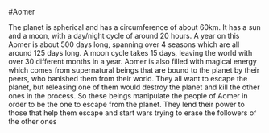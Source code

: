#Aomer

The planet is spherical and has a circumference of about 60km. It has a sun and a moon, with a day/night cycle of around 20 hours. A year on this Aomer is about 500 days long, spanning over 4 seasons which are all around 125 days long. A moon cycle takes 15 days, leaving the world with over 30 different months in a year. Aomer is also filled with magical energy which comes from supernatural beings that are bound to the planet by their peers, who banished them from their world. They all want to escape the planet, but releasing one of them would destroy the planet and kill the other ones in the process. So these beings manipulate the people of Aomer in order to be the one to escape from the planet. They lend their power to those that help them escape and start wars trying to erase the followers of the other ones